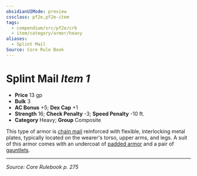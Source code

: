 ```yaml
---
obsidianUIMode: preview
cssclass: pf2e,pf2e-item
tags:
  - compendium/src/pf2e/crb
  - item/category/armor/heavy
aliases:
  - Splint Mail
Source: Core Rule Book
---
```

# Splint Mail *Item 1*  

- **Price** 13 gp
- **Bulk** 3
- **AC Bonus** +5; **Dex Cap** +1
- **Strength** 16; **Check Penalty** -3; **Speed Penalty** -10 ft.
- **Category** Heavy; **Group** Composite 

This type of armor is [chain mail](compendium/equipment/items/chain-mail.md) reinforced with flexible, interlocking metal plates, typically located on the wearer's torso, upper arms, and legs. A suit of this armor comes with an undercoat of [padded armor](compendium/equipment/items/padded-armor.md) and a pair of [gauntlets](compendium/equipment/items/gauntlet.md).


---
*Source: Core Rulebook p. 275*